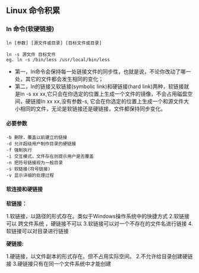 ## Linux 命令积累

### ln 命令(软硬链接)

```
ln [参数] [源文件或目录] [目标文件或目录]
```

```
ln -s 源文件 目标文件
eg. ln -s /bin/less /usr/local/bin/less 
```

+ 第一，ln命令会保持每一处链接文件的同步性，也就是说，不论你改动了哪一处，其它的文件都会发生相同的变化；
+ 第二，ln的链接又软链接(symbolic link)和硬链接(hard link)两种，软链接就是ln -s xx xx,它只会在你选定的位置上生成一个文件的镜像，不会占用磁盘空间，硬链接ln xx xx,没有参数-s, 它会在你选定的位置上生成一个和源文件大小相同的文件，无论是软链接还是硬链接，文件都保持同步变化。 

#### 必要参数

```
-b 删除，覆盖以前建立的链接
-d 允许超级用户制作目录的硬链接
-f 强制执行
-i 交互模式，文件存在则提示用户是否覆盖
-n 把符号链接视为一般目录
-s 软链接(符号链接)
-v 显示详细的处理过程
```

#### 软连接和硬链接

**软链接：**

1.软链接，以路径的形式存在。类似于Windows操作系统中的快捷方式
2.软链接可以 跨文件系统 ，硬链接不可以
3.软链接可以对一个不存在的文件名进行链接
4.软链接可以对目录进行链接

**硬链接:**

1.硬链接，以文件副本的形式存在。但不占用实际空间。
2.不允许给目录创建硬链接
3.硬链接只有在同一个文件系统中才能创建